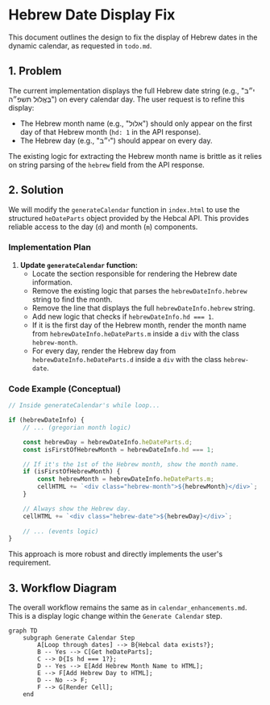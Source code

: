 # Hebrew Date Display Fix

This document outlines the design to fix the display of Hebrew dates in the dynamic calendar, as requested in `todo.md`.

## 1. Problem

The current implementation displays the full Hebrew date string (e.g., "י״ב בֶּאֱלוּל תשפ״ה") on every calendar day. The user request is to refine this display:

*   The Hebrew month name (e.g., "אלול") should only appear on the first day of that Hebrew month (`hd: 1` in the API response).
*   The Hebrew day (e.g., "י״ב") should appear on every day.

The existing logic for extracting the Hebrew month name is brittle as it relies on string parsing of the `hebrew` field from the API response.

## 2. Solution

We will modify the `generateCalendar` function in `index.html` to use the structured `heDateParts` object provided by the Hebcal API. This provides reliable access to the day (`d`) and month (`m`) components.

### Implementation Plan

1.  **Update `generateCalendar` function:**
    *   Locate the section responsible for rendering the Hebrew date information.
    *   Remove the existing logic that parses the `hebrewDateInfo.hebrew` string to find the month.
    *   Remove the line that displays the full `hebrewDateInfo.hebrew` string.
    *   Add new logic that checks if `hebrewDateInfo.hd === 1`.
    *   If it is the first day of the Hebrew month, render the month name from `hebrewDateInfo.heDateParts.m` inside a `div` with the class `hebrew-month`.
    *   For every day, render the Hebrew day from `hebrewDateInfo.heDateParts.d` inside a `div` with the class `hebrew-date`.

### Code Example (Conceptual)

```javascript
// Inside generateCalendar's while loop...

if (hebrewDateInfo) {
    // ... (gregorian month logic)

    const hebrewDay = hebrewDateInfo.heDateParts.d;
    const isFirstOfHebrewMonth = hebrewDateInfo.hd === 1;

    // If it's the 1st of the Hebrew month, show the month name.
    if (isFirstOfHebrewMonth) {
        const hebrewMonth = hebrewDateInfo.heDateParts.m;
        cellHTML += `<div class="hebrew-month">${hebrewMonth}</div>`;
    }

    // Always show the Hebrew day.
    cellHTML += `<div class="hebrew-date">${hebrewDay}</div>`;
    
    // ... (events logic)
}
```

This approach is more robust and directly implements the user's requirement.

## 3. Workflow Diagram

The overall workflow remains the same as in `calendar_enhancements.md`. This is a display logic change within the `Generate Calendar` step.

```mermaid
graph TD
    subgraph Generate Calendar Step
        A[Loop through dates] --> B{Hebcal data exists?};
        B -- Yes --> C[Get heDateParts];
        C --> D{Is hd === 1?};
        D -- Yes --> E[Add Hebrew Month Name to HTML];
        E --> F[Add Hebrew Day to HTML];
        D -- No --> F;
        F --> G[Render Cell];
    end